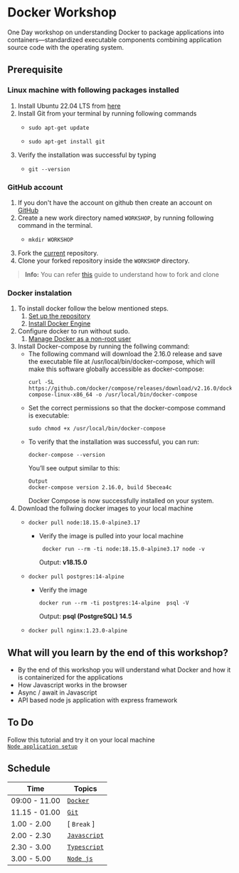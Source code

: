 # Docker Workshop

One Day workshop on understanding Docker to package applications into containers—standardized executable components combining application source code with the operating system.

## Prerequisite

### Linux machine with following packages installed
  1. Install Ubuntu 22.04 LTS from [here](https://releases.ubuntu.com/22.04/)
  2. Install Git from your terminal by running following commands
     -   ```
         sudo apt-get update
         ```
     -   ```
         sudo apt-get install git
         ```
  3. Verify the installation was successful by typing
     -   ```
         git --version
         ```

### GitHub account
  1.  If you don't have the account on github then create an account on [GitHub](https://github.com/join)
  2.  Create a new work directory named `WORKSHOP`, by running following command in the terminal.
      -  ```
         mkdir WORKSHOP
         ```
  3.  Fork the [current](https://github.com/UniCourt/WebApp-Workshop1) repository.
  4.  Clone your forked repository inside the `WORKSHOP` directory.
    
> **Info:**
> You can refer [this](https://docs.github.com/en/get-started/quickstart/fork-a-repo) guide to understand how to fork and clone

### Docker instalation
  1.  To install docker follow the below mentioned steps.
      1.  [Set up the repository](https://docs.docker.com/engine/install/ubuntu/#install-using-the-repository:~:text=from%20the%20repository.-,Set%20up%20the%20repository,-Update%20the%20apt)
      2.  [Install Docker Engine](https://docs.docker.com/engine/install/ubuntu/#:~:text=/dev/null-,Install%20Docker%20Engine,-Update%20the%20apt)
  2. Configure docker to run without sudo.
     1. [Manage Docker as a non-root user](https://docs.docker.com/engine/install/linux-postinstall/)
  3. Install Docker-compose by running the follwing command:
      - The following command will download the 2.16.0 release and save the executable file at /usr/local/bin/docker-compose, which will make this software globally accessible as docker-compose:
         ```
         curl -SL https://github.com/docker/compose/releases/download/v2.16.0/docker-compose-linux-x86_64 -o /usr/local/bin/docker-compose
         ```
      - Set the correct permissions so that the docker-compose command is executable:
         ```
         sudo chmod +x /usr/local/bin/docker-compose
         ```
      - To verify that the installation was successful, you can run:
         ```
         docker-compose --version
         ```
         You’ll see output similar to this:
         ```
         Output
         docker-compose version 2.16.0, build 5becea4c
         ```
         Docker Compose is now successfully installed on your system.
  4. Download the follwing docker images to your local machine  
     -   ```
         docker pull node:18.15.0-alpine3.17
         ```
         - Verify the image is pulled into your local machine
           ``` 
            docker run --rm -ti node:18.15.0-alpine3.17 node -v
            ```
            Output: **v18.15.0**
     -   ```
         docker pull postgres:14-alpine
         ```
         - Verify the image
            ```
            docker run --rm -ti postgres:14-alpine  psql -V
            ```
            Output: **psql (PostgreSQL) 14.5**
     -   ```
         docker pull nginx:1.23.0-alpine
         ```

## What will you learn by the end of this workshop?
- By the end of this workshop you will understand what Docker and how it is containerized for the applications
- How Javascript works in the browser
- Async / await in Javascript
- API based node js application with express framework

## To Do
   Follow this tutorial and try it on your local machine <br/>
   [`Node application setup`](holiday-app/README.md)
## **Schedule**
| Time                    |   Topics
| --                      |   --
| 09:00 - 11.00           |  [`Docker`](docs/Docker.pdf)
| 11.15 - 01.00           |  [`Git`](git/github_intro.md)
| 1.00  - 2.00            |  [ `Break` ]
| 2.00  - 2.30            |  [`Javascript`](docs/Javascript_&_NodeJS.pdf)
| 2.30  - 3.00            |  [`Typescript`](docs/TypeScript.pdf)
| 3.00  - 5.00            |  [ `Node js` ](holiday-app/README.md) 